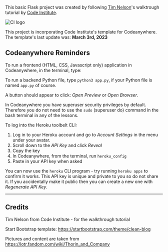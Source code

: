 
This basic Flask project was created by following [Tim Nelson](https://github.com/TravelTimN)'s walktrough tutorial by [Code Institute](www.codeinstitute.net).



![CI logo](https://codeinstitute.s3.amazonaws.com/fullstack/ci_logo_small.png)


This project is incorporating Code Institute's template for Codeanywhere. 
The template's last update was: **March 3rd, 2023**

## Codeanywhere Reminders

To run a frontend (HTML, CSS, Javascript only) application in Codeanywhere, in the terminal, type:

To run a backend Python file, type `python3 app.py`, if your Python file is named `app.py` of course.

A button should appear to click: _Open Preview_ or _Open Browser_.

In Codeanywhere you have superuser security privileges by default. Therefore you do not need to use the `sudo` (superuser do) command in the bash terminal in any of the lessons.

To log into the Heroku toolbelt CLI:

1. Log in to your Heroku account and go to _Account Settings_ in the menu under your avatar.
2. Scroll down to the _API Key_ and click _Reveal_
3. Copy the key
4. In Codeanywhere, from the terminal, run `heroku_config`
5. Paste in your API key when asked

You can now use the `heroku` CLI program - try running `heroku apps` to confirm it works. This API key is unique and private to you so do not share it. If you accidentally make it public then you can create a new one with _Regenerate API Key_.

---

## Credits 

Tim Nelson from Code Institute - for the walkthrough tutorial

Start Bootstrap template:
https://startbootstrap.com/theme/clean-blog

Pictures and content are taken from
https://lotr.fandom.com/wiki/Thorin_and_Company
